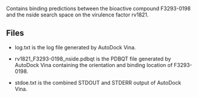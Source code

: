Contains binding predictions between the bioactive compound F3293-0198 and the nside search space on the virulence factor rv1821.

## Files

- log.txt is the log file generated by AutoDock Vina.

- rv1821_F3293-0198_nside.pdbqt is the PDBQT file generated by AutoDock Vina containing the orientation and binding location of F3293-0198.

- stdoe.txt is the combined STDOUT and STDERR output of AutoDock Vina.

